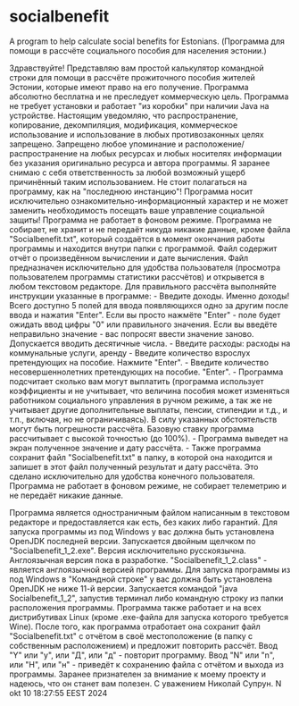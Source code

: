 # socialbenefit
A program to help calculate social benefits for Estonians. (Программа для помощи в рассчёте социального пособия для населения эстонии.)

  Здравствуйте!
Представляю вам простой калькулятор командной строки для помощи в рассчёте прожиточного пособия жителей Эстонии, которые имеют право на его получение.
    Программа абсолютно бесплатна и не преследует коммерческую цель. Программа не требует установки и работает "из коробки" при наличии Java на устройстве.
    Настоящим уведомляю, что распространение, копирование, декомпиляция, модификация, коммерческое использование и использование в любых противозаконных целях запрещено. 
    Запрещено любое упоминание и расположение/распространение на любых ресурсах и любых носителях информации без указания оригинально ресурса и автора программы. Я заранее снимаю с себя ответственность за любой возможный ущерб причинённый таким использованием.
    Не стоит полагаться на программу, как на "последнюю инстанцию"! 
    Программа носит исключительно ознакомительно-информационный характер и не может заменить необходимость посещать ваше управление социальной защиты!
    Программа не работает в фоновом режиме. Программа не собирает, не хранит и не передаёт никуда никакие данные, кроме файла "Socialbenefit.txt", который создаётся в момент окончания работы программы и находится внутри папки с программой. Файл содержит отчёт о произведённом вычислении и дате вычисления. Файл предназначен исключительно для удобства пользователя (просмотра пользователем программы статистики рассчётов) и открывется в любом текстовом редакторе.
    Для правильного рассчёта выполняйте инструкции указанные в программе:
    - Введите доходы. Именно доходы! Всего доступно 5 полей для ввода появляющихся одно за другим после ввода и нажатия "Enter". Если вы просто нажмёте "Enter" - поле будет ожидать ввод цифры "0" или правильного значения. Если вы введёте неправильно значение - вас попросят ввести значение заново. Допускается вводить десятичные числа.
    - Введите расходы: расходы на коммунальные услуги, аренду
    - Введите количество взрослух претендующих на пособие. Нажмите "Enter".
    - Введите количество несовершеннолетних претендующих на пособие. "Enter".
    - Программа подсчитает сколько вам могут выплатить (программа использует коэффициенты и не учитывает, что величина пособия может изменяться работником социального управления в ручном режиме, а так же не учитывает другие дополнительные выплаты, пенсии, стипендии и т.д., и т.п., включая, но не ограничиваясь). В силу указанных обстоятельств могут быть погрешности рассчёта. Базовую ставку программа рассчитывает с высокой точностью (до 100%).
    - Программа выведет на экран полученное значение и дату рассчёта.
    - Также программа сохранит файл "Socialbenefit.txt" в папку, в которой она находится и запишет в этот файл полученный результат и дату рассчёта. Это сделано исключительно для удобства конечного пользователя. Программа не работает в фоновом режиме, не собирает телеметрию и не передаёт никакие данные.
    
   Программа является одностраничным файлом написанным в текстовом редакторе и предоставляется как есть, без каких либо гарантий.
    Для запуска программы из под Windows у вас должна быть установлена OpenJDK последней версии.
    Запускается двойным щелчком по "Socialbenefit_1_2.exe". Версия исключительно русскоязычна. Англоязычная версия пока в разработке.
    "Socialbenefit_1_2.class" - является англоязычной версией программы.
    Для запуска программы из под Windows в "Командной строке" у вас должна быть установлена OpenJDK не ниже 11-й версии.
    Запускается командой "java Socialbenefit_1_2", запустив терминал либо командную строку из папки расположения программы.
    Программа также работает и на всех дистрибутивах Linux (кроме .exe-файла для запуска которого требуется Wine).
    После того, как программа отработает она сохранит файл "Socialbenefit.txt" с отчётом в своё местоположение (в папку с собственным расположением) и предложит повторить рассчёт. 
    Ввод "Y" или "y", или "Д", или "д" - повторит программу.
    Ввод "N" или "n", или "Н", или "н" - приведёт к сохранению файла с отчётом и выхода из программы.
    Заранее признателен за внимание к моему проекту и надеюсь, что он станет вам полезен.
    С уважением Николай Супрун.                                                                             N okt   10 18:27:55 EEST 2024 



















    
